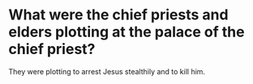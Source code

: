 # What were the chief priests and elders plotting at the palace of the chief priest?

They were plotting to arrest Jesus stealthily and to kill him.
